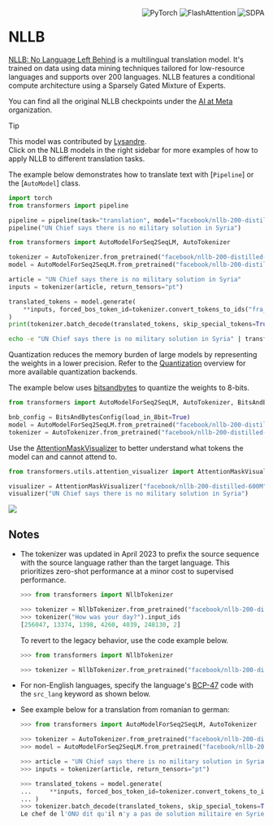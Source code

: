 <!--Copyright 2020 The HuggingFace Team. All rights reserved.

Licensed under the Apache License, Version 2.0 (the "License"); you may not use this file except in compliance with
the License. You may obtain a copy of the License at

http://www.apache.org/licenses/LICENSE-2.0

Unless required by applicable law or agreed to in writing, software distributed under the License is distributed on
an "AS IS" BASIS, WITHOUT WARRANTIES OR CONDITIONS OF ANY KIND, either express or implied. See the License for the
specific language governing permissions and limitations under the License.

⚠️ Note that this file is in Markdown but contain specific syntax for our doc-builder (similar to MDX) that may not be
rendered properly in your Markdown viewer.

-->
<div style="float: right;">
    <div class="flex flex-wrap space-x-1">
        <img alt="PyTorch" src="https://img.shields.io/badge/PyTorch-DE3412?style=flat&logo=pytorch&logoColor=white">
        <img alt="FlashAttention" src="https://img.shields.io/badge/%E2%9A%A1%EF%B8%8E%20FlashAttention-eae0c8?style=flat">
        <img alt="SDPA" src="https://img.shields.io/badge/SDPA-DE3412?style=flat&logo=pytorch&logoColor=white">
    </div>
</div>

# NLLB

[NLLB: No Language Left Behind](https://huggingface.co/papers/2207.04672) is a multilingual translation model. It's trained on data using data mining techniques tailored for low-resource languages and supports over 200 languages. NLLB features a conditional compute architecture using a Sparsely Gated Mixture of Experts.


You can find all the original NLLB checkpoints under the [AI at Meta](https://huggingface.co/facebook/models?search=nllb) organization.

> [!TIP]
> This model was contributed by [Lysandre](https://huggingface.co/lysandre).  
> Click on the NLLB models in the right sidebar for more examples of how to apply NLLB to different translation tasks.

The example below demonstrates how to translate text with [`Pipeline`] or the [`AutoModel`] class.

<hfoptions id="usage">
<hfoption id="Pipeline">

```python
import torch
from transformers import pipeline

pipeline = pipeline(task="translation", model="facebook/nllb-200-distilled-600M", src_lang="eng_Latn", tgt_lang="fra_Latn", torch_dtype=torch.float16, device=0)
pipeline("UN Chief says there is no military solution in Syria")
```

</hfoption>
<hfoption id="AutoModel">

```python
from transformers import AutoModelForSeq2SeqLM, AutoTokenizer

tokenizer = AutoTokenizer.from_pretrained("facebook/nllb-200-distilled-600M")
model = AutoModelForSeq2SeqLM.from_pretrained("facebook/nllb-200-distilled-600M", torch_dtype="auto", attn_implementaiton="sdpa")

article = "UN Chief says there is no military solution in Syria"
inputs = tokenizer(article, return_tensors="pt")

translated_tokens = model.generate(
    **inputs, forced_bos_token_id=tokenizer.convert_tokens_to_ids("fra_Latn"), max_length=30
)
print(tokenizer.batch_decode(translated_tokens, skip_special_tokens=True)[0])
```

</hfoption>
<hfoption id="transformers-cli">

```bash
echo -e "UN Chief says there is no military solution in Syria" | transformers run --task "translation_en_to_fr" --model facebook/nllb-200-distilled-600M --device 0
```

</hfoption>
</hfoptions>

Quantization reduces the memory burden of large models by representing the weights in a lower precision. Refer to the [Quantization](../quantization/overview) overview for more available quantization backends.

The example below uses [bitsandbytes](../quantization/bitsandbytes) to quantize the weights to 8-bits.

```python
from transformers import AutoModelForSeq2SeqLM, AutoTokenizer, BitsAndBytesConfig

bnb_config = BitsAndBytesConfig(load_in_8bit=True)
model = AutoModelForSeq2SeqLM.from_pretrained("facebook/nllb-200-distilled-600M", quantization_config=bnb_config)
tokenizer = AutoTokenizer.from_pretrained("facebook/nllb-200-distilled-600M")
```

Use the [AttentionMaskVisualizer](https://github.com/huggingface/transformers/blob/main/src/transformers/utils/attention_visualizer.py#L139) to better understand what tokens the model can and cannot attend to.

```python
from transformers.utils.attention_visualizer import AttentionMaskVisualizer

visualizer = AttentionMaskVisualizer("facebook/nllb-200-distilled-600M")
visualizer("UN Chief says there is no military solution in Syria")
```

<div class="flex justify-center">
    <img src="https://huggingface.co/datasets/huggingface/documentation-images/tree/main/transformers/model_doc/NLLB-Attn-Mask.png"/>
</div>

## Notes

- The tokenizer was updated in April 2023 to prefix the source sequence with the source language rather than the target language. This prioritizes zero-shot performance at a minor cost to supervised performance.

   ```python
   >>> from transformers import NllbTokenizer

   >>> tokenizer = NllbTokenizer.from_pretrained("facebook/nllb-200-distilled-600M")
   >>> tokenizer("How was your day?").input_ids
   [256047, 13374, 1398, 4260, 4039, 248130, 2]
   ```
   
   To revert to the legacy behavior, use the code example below.
   
   ```python
   >>> from transformers import NllbTokenizer

   >>> tokenizer = NllbTokenizer.from_pretrained("facebook/nllb-200-distilled-600M", legacy_behaviour=True)
   ```
   
 - For non-English languages, specify the language's [BCP-47](https://github.com/facebookresearch/flores/blob/main/flores200/README.md#languages-in-flores-200) code with the `src_lang` keyword as shown below.
 
 - See example below for a translation from romanian to german:
    ```python
    >>> from transformers import AutoModelForSeq2SeqLM, AutoTokenizer

    >>> tokenizer = AutoTokenizer.from_pretrained("facebook/nllb-200-distilled-600M")
    >>> model = AutoModelForSeq2SeqLM.from_pretrained("facebook/nllb-200-distilled-600M")

    >>> article = "UN Chief says there is no military solution in Syria"
    >>> inputs = tokenizer(article, return_tensors="pt")

    >>> translated_tokens = model.generate(
    ...     **inputs, forced_bos_token_id=tokenizer.convert_tokens_to_ids("fra_Latn"), max_length=30
    ... )
    >>> tokenizer.batch_decode(translated_tokens, skip_special_tokens=True)[0]
    Le chef de l'ONU dit qu'il n'y a pas de solution militaire en Syrie
    ```
